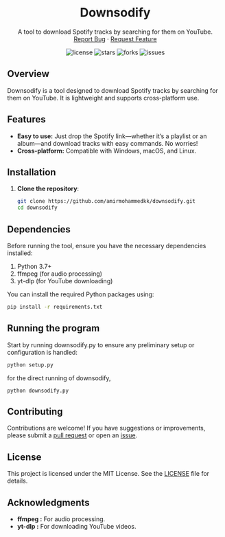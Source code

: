 </p>

<h1 align="center">Downsodify</h1>
<p align="center">
  A tool to download Spotify tracks by searching for them on YouTube.
  <br/>
  <a href="https://github.com/amirmohammedkk/downsodify/issues">Report Bug</a>
  ·
  <a href="https://github.com/amirmohammedkk/downsodify/issues">Request Feature</a>
</p>

<p align="center">
  <img src="https://img.shields.io/github/license/amirmohammedkk/downsodify" alt="license"/>
  <img src="https://img.shields.io/github/stars/amirmohammedkk/downsodify" alt="stars"/>
  <img src="https://img.shields.io/github/forks/amirmohammedkk/downsodify" alt="forks"/>
  <img src="https://img.shields.io/github/issues/amirmohammedkk/downsodify" alt="issues"/>
</p>

## Overview

Downsodify is a tool designed to download Spotify tracks by searching for them on YouTube. It is lightweight and supports cross-platform use.

## Features

- **Easy to use:** Just drop the Spotify link—whether it’s a playlist or an album—and download tracks with easy commands. No worries!
- **Cross-platform:** Compatible with Windows, macOS, and Linux.

## Installation

1. **Clone the repository**:
   ```bash
   git clone https://github.com/amirmohammedkk/downsodify.git
   cd downsodify

## Dependencies

Before running the tool, ensure you have the necessary dependencies installed:

1.  Python 3.7+
2.  ffmpeg (for audio processing)
3.  yt-dlp (for YouTube downloading)
   
You can install the required Python packages using:
  ```bash
  pip install -r requirements.txt
  ```
## Running the program

Start by running downsodify.py to ensure any preliminary setup or configuration is handled:
```bash
python setup.py
```
for the direct running of downsodify,
```
python downsodify.py
```




## Contributing

Contributions are welcome! If you have suggestions or improvements, please submit a [pull request](https://github.com/amirmohammedkk/downsodify/pulls) or open an [issue](https://github.com/amirmohammedkk/downsodify/issues/new/choose).


## License

This project is licensed under the MIT License. See the [LICENSE](/LICENSE) file for details.


## Acknowledgments

- **ffmpeg :** For audio processing.
- **yt-dlp :** For downloading YouTube videos.
   





